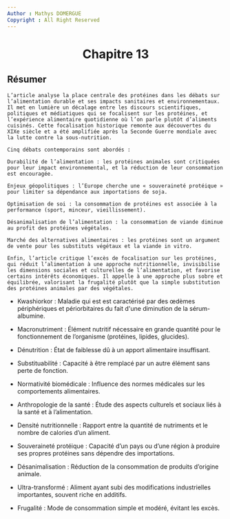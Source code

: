 ```yaml
---
Author : Mathys DOMERGUE
Copyright : All Right Reserved
---
```


# <center>  Chapitre 13

## Résumer

```
L’article analyse la place centrale des protéines dans les débats sur l’alimentation durable et ses impacts sanitaires et environnementaux. Il met en lumière un décalage entre les discours scientifiques, politiques et médiatiques qui se focalisent sur les protéines, et l’expérience alimentaire quotidienne où l’on parle plutôt d’aliments cuisinés. Cette focalisation historique remonte aux découvertes du XIXe siècle et a été amplifiée après la Seconde Guerre mondiale avec la lutte contre la sous-nutrition.

Cinq débats contemporains sont abordés :

Durabilité de l’alimentation : les protéines animales sont critiquées pour leur impact environnemental, et la réduction de leur consommation est encouragée.

Enjeux géopolitiques : l’Europe cherche une « souveraineté protéique » pour limiter sa dépendance aux importations de soja.

Optimisation de soi : la consommation de protéines est associée à la performance (sport, minceur, vieillissement).

Désanimalisation de l’alimentation : la consommation de viande diminue au profit des protéines végétales.

Marché des alternatives alimentaires : les protéines sont un argument de vente pour les substituts végétaux et la viande in vitro.

Enfin, l’article critique l’excès de focalisation sur les protéines, qui réduit l’alimentation à une approche nutritionnelle, invisibilise les dimensions sociales et culturelles de l’alimentation, et favorise certains intérêts économiques. Il appelle à une approche plus sobre et équilibrée, valorisant la frugalité plutôt que la simple substitution des protéines animales par des végétales.
```

- Kwashiorkor : Maladie qui est est caractérisé par des œdèmes périphériques et périorbitaires du fait d'une diminution de la sérum-albumine.

- Macronutriment : Élément nutritif nécessaire en grande quantité pour le fonctionnement de l’organisme (protéines, lipides, glucides).
  
- Dénutrition : État de faiblesse dû à un apport alimentaire insuffisant.
  
- Substituabilité : Capacité à être remplacé par un autre élément sans perte de fonction.
  
- Normativité biomédicale : Influence des normes médicales sur les comportements alimentaires.
  
- Anthropologie de la santé : Étude des aspects culturels et sociaux liés à la santé et à l’alimentation.
  
- Densité nutritionnelle : Rapport entre la quantité de nutriments et le nombre de calories d’un aliment.
  
- Souveraineté protéique : Capacité d’un pays ou d’une région à produire ses propres protéines sans dépendre des importations.
  
- Désanimalisation : Réduction de la consommation de produits d’origine animale.
  
- Ultra-transformé : Aliment ayant subi des modifications industrielles importantes, souvent riche en additifs.
  
- Frugalité : Mode de consommation simple et modéré, évitant les excès.